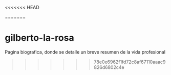 <<<<<<< HEAD

=======
# gilberto-la-rosa
Pagina biografica, donde se detalle un breve resumen de la vida profesional 
>>>>>>> 78e0e6962f1fd72c8af67110aaac9826d6802c4e
